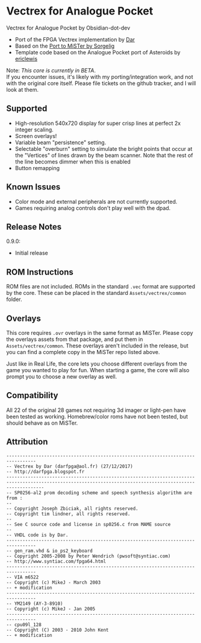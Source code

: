 # Vectrex for Analogue Pocket

Vectrex for Analogue Pocket by Obsidian-dot-dev

+ Port of the FPGA Vectrex implementation by [Dar](https://darfpga.blogspot.com/)
+ Based on the [Port to MiSTer by Sorgelig](https://github.com/MiSTer-devel/Vectrex_MiSTer)
+ Template code based on the Analogue Pocket port of Asteroids by [ericlewis](https://github.com/ericlewis/openfpga-asteroids)

Note:  *This core is currently in BETA*.  
If you encounter issues, it's likely with my porting/integration work, and not with the original core itself.  Please file tickets on the github tracker, and I will look at them.

## Supported

+ High-resolution 540x720 display for super crisp lines at perfect 2x integer scaling.
+ Screen overlays!
+ Variable beam "persistence" setting.
+ Selectable "overburn" setting to simulate the bright points that occur at the "Vertices" of lines drawn by the beam scanner.  Note that the rest of the line becomes dimmer when this is enabled
+ Button remapping

## Known Issues

+ Color mode and external peripherals are not currently supported.
+ Games requiring analog controls don't play well with the dpad.

## Release Notes

0.9.0:
+ Initial release

## ROM Instructions

ROM files are not included.  ROMs in the standard `.vec` format are supported by the core.  These can be placed in the standard `Assets/vectrex/common` folder.

## Overlays

This core requires `.ovr` overlays in the same format as MiSTer.  Please copy the overlays assets from that package, and put them in `Assets/vectrex/common`.   These overlays aren't included in the release, but you can find a complete copy in the MiSTer repo listed above.

Just like in Real Life, the core lets you choose different overlays from the game you wanted to play for fun.  When starting a game, the core will also prompt you to choose a new overlay as well.

## Compatibility

All 22 of the original 28 games not requiring 3d imager or light-pen have been tested as working.  Homebrew/color roms have not been tested, but should behave as on MiSTer.

## Attribution

```
---------------------------------------------------------------------------------
-- Vectrex by Dar (darfpga@aol.fr) (27/12/2017)
-- http://darfpga.blogspot.fr
----------------------------------------------------------------------------------------------------------------------------------------------------------
-- SP0256-al2 prom decoding scheme and speech synthesis algorithm are from :
--
-- Copyright Joseph Zbiciak, all rights reserved.
-- Copyright tim lindner, all rights reserved.
--
-- See C source code and license in sp0256.c from MAME source
--
-- VHDL code is by Dar.
---------------------------------------------------------------------------------
-- gen_ram.vhd & io_ps2_keyboard
-- Copyright 2005-2008 by Peter Wendrich (pwsoft@syntiac.com)
-- http://www.syntiac.com/fpga64.html
---------------------------------------------------------------------------------
-- VIA m6522
-- Copyright (c) MikeJ - March 2003
-- + modification
---------------------------------------------------------------------------------
-- YM2149 (AY-3-8910)
-- Copyright (c) MikeJ - Jan 2005
---------------------------------------------------------------------------------
-- cpu09l_128
-- Copyright (C) 2003 - 2010 John Kent
-- + modification
```